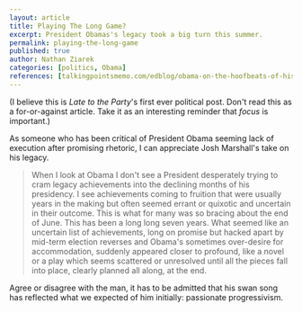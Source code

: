 ```yaml
---
layout: article
title: Playing The Long Game?
excerpt: President Obamas's legacy took a big turn this summer. 
permalink: playing-the-long-game
published: true
author: Nathan Ziarek
categories: [politics, Obama]
references: [talkingpointsmemo.com/edblog/obama-on-the-hoofbeats-of-history|TPM]
---
```


(I believe this is *Late to the Party*'s first ever political post. Don't read this as a for-or-against article. Take it as an interesting reminder that *focus* is important.)

As someone who has been critical of President Obama seeming lack of execution after promising rhetoric, I can appreciate Josh Marshall's take on his legacy.

>When I look at Obama I don't see a President desperately trying to cram legacy achievements into the declining months of his presidency. I see achievements coming to fruition that were usually years in the making but often seemed errant or quixotic and uncertain in their outcome. This is what for many was so bracing about the end of June. This has been a long long seven years. What seemed like an uncertain list of achievements, long on promise but hacked apart by mid-term election reverses and Obama's sometimes over-desire for accommodation, suddenly appeared closer to profound, like a novel or a play which seems scattered or unresolved until all the pieces fall into place, clearly planned all along, at the end.

Agree or disagree with the man, it has to be admitted that his swan song has reflected what we expected of him initially: passionate progressivism.